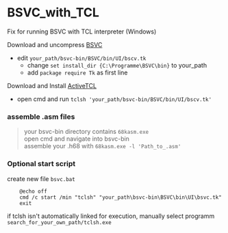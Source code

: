 # BSVC_with_TCL
Fix for running BSVC with TCL interpreter (Windows)

Download and uncompress [BSVC](https://services.informatik.hs-mannheim.de/%7Eihme/lectures/RUR_Files/bsvc-bin.7z)

   * edit `your_path/bsvc-bin/BSVC/bin/UI/bscv.tk`
     * change `set install_dir {C:\Programme\BSVC\bin}` to your_path
     * add `package require Tk` as first line

Download and Install [ActiveTCL](https://www.heise.de/download/product/activetcl-37562/download)

  * open cmd and run `tclsh 'your_path/bsvc-bin/BSVC/bin/UI/bscv.tk'`

### assemble .asm files
 > your bsvc-bin directory contains `68kasm.exe`<br>
 > open cmd and navigate into bsvc-bin<br>
 > assemble your .h68 with `68kasm.exe -l 'Path_to_.asm'`


### Optional start script 
  create new file `bsvc.bat`
    
        @echo off
        cmd /c start /min "tclsh" "your_path\bsvc-bin\BSVC\bin\UI\bsvc.tk"
        exit
    
 if tclsh isn't automatically linked for execution, manually select programm `search_for_your_own_path/tclsh.exe`
